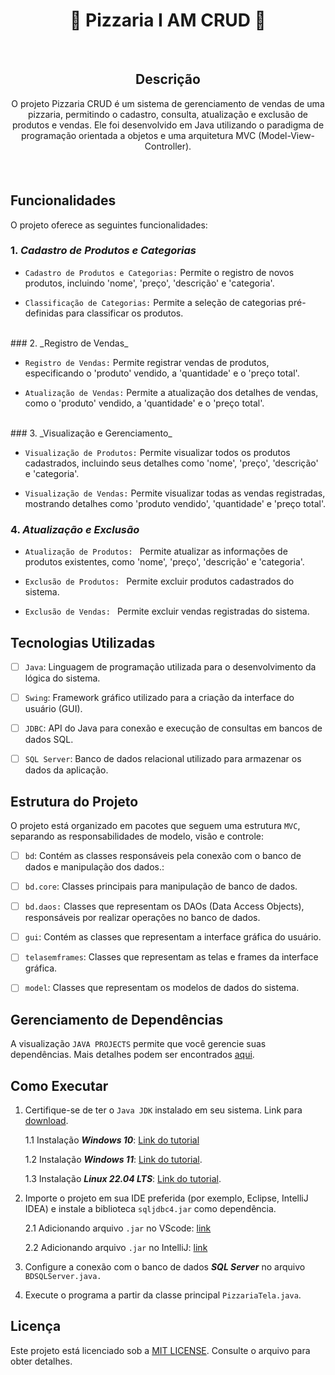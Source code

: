 <div align="center">
  <h1>🍕 Pizzaria I AM CRUD 🍕</h1>
</div>

<br>

<div align="center" style="margin-bottom: 20px;">
  <h2>Descrição</h2>   
  <p style="margin-top: 0;">O projeto Pizzaria CRUD é um sistema de gerenciamento de vendas de uma pizzaria, permitindo o cadastro, consulta, atualização e exclusão de produtos e vendas. Ele foi desenvolvido em Java utilizando o paradigma de programação orientada a objetos e uma arquitetura MVC (Model-View-Controller).</p>
</div>
<br>

</div>


## Funcionalidades 

O projeto oferece as seguintes funcionalidades: 

### 1. _Cadastro de Produtos e Categorias_
- `Cadastro de Produtos e Categorias:` Permite o registro de novos produtos, incluindo 'nome', 'preço', 'descrição' e 'categoria'.

- `Classificação de Categorias:` Permite a seleção de categorias pré-definidas para classificar os produtos.

<br>
### 2. _Registro de Vendas_

- `Registro de Vendas:` Permite registrar vendas de produtos, especificando o 'produto' vendido, a 'quantidade' e o 'preço total'.

- `Atualização de Vendas:` Permite a atualização dos detalhes de vendas, como o 'produto' vendido, a 'quantidade' e o 'preço total'.

<br>
### 3. _Visualização e Gerenciamento_

- `Visualização de Produtos:` Permite visualizar todos os produtos cadastrados, incluindo seus detalhes como 'nome', 'preço', 'descrição' e 'categoria'.

- `Visualização de Vendas:` Permite visualizar todas as vendas registradas, mostrando detalhes como 'produto vendido', 'quantidade' e 'preço total'.

### 4. _Atualização e Exclusão_

- `Atualização de Produtos: ` Permite atualizar as informações de produtos existentes, como 'nome', 'preço', 'descrição' e 'categoria'.

- `Exclusão de Produtos: ` Permite excluir produtos cadastrados do sistema.


- `Exclusão de Vendas: ` Permite excluir vendas registradas do sistema.

## Tecnologias Utilizadas

- [ ] `Java`: Linguagem de programação utilizada para o desenvolvimento da lógica do sistema.

- [ ] `Swing`: Framework gráfico utilizado para a criação da interface do usuário (GUI).

- [ ] `JDBC`: API do Java para conexão e execução de consultas em bancos de dados SQL.

- [ ] `SQL Server`: Banco de dados relacional utilizado para armazenar os dados da aplicação.

## Estrutura do Projeto

O projeto está organizado em pacotes que seguem uma estrutura `MVC`, separando as responsabilidades de modelo, visão e controle:

- [ ] `bd`: Contém as classes responsáveis pela conexão com o banco de dados e manipulação dos dados.:

- [ ] `bd.core`: Classes principais para manipulação de banco de dados.

- [ ] `bd.daos:` Classes que representam os DAOs (Data Access Objects), responsáveis por realizar operações no banco de dados.

- [ ] `gui`: Contém as classes que representam a 
interface gráfica do usuário.

- [ ] `telasemframes`: Classes que representam as telas e frames da interface gráfica.

- [ ] `model`: Classes que representam os modelos de dados do sistema.

## Gerenciamento de Dependências

A visualização `JAVA PROJECTS` permite que você gerencie suas dependências. Mais detalhes podem ser encontrados [aqui](https://github.com/microsoft/vscode-java-dependency#manage-dependencies).

## Como Executar

1. Certifique-se de ter o `Java JDK` instalado em seu sistema. Link para [download](https://www.oracle.com/java/technologies/downloads/).

    1.1 Instalação __*Windows 10*__: [Link do tutorial](https://www.youtube.com/watch?v=AUL--F5Wdh8)

    1.2 Instalação __*Windows 11*__: [Link do tutorial](https://www.youtube.com/watch?v=krGadRGdESQ).

    1.3 Instalação __*Linux 22.04 LTS*__: [Link do tutorial](https://www.youtube.com/watch?v=vVrIDJ--GOA).

2. Importe o projeto em sua IDE preferida (por exemplo, Eclipse, IntelliJ IDEA) e instale a biblioteca `sqljdbc4.jar` como dependência.

    2.1 Adicionando arquivo `.jar` no VScode: [link](https://www.youtube.com/watch?v=3Qm54znQX2E&list=PLDyYFpL8k5MyC7auUCOF-S8YGM8tGaoSw&index=1)

    2.2 Adicionando  arquivo `.jar` no IntelliJ: [link](https://github.com/Matheus-Oliveira-Marino/Pizzaria-API/blob/main/library_tutorial/Adding%20java%20library%20module%20on%20IntelliJ.mp4)

3. Configure a conexão com o banco de dados __*SQL Server*__ no arquivo `BDSQLServer.java.`

4. Execute o programa a partir da classe principal `PizzariaTela.java`.

## Licença

Este projeto está licenciado sob a [MIT LICENSE](https://github.com/Matheus-Oliveira-Marino/Pizzaria-API/blob/d15dc3f0452245adbe4d4b22e7ac1c3af5576893/LICENSE). Consulte o arquivo para obter detalhes.

